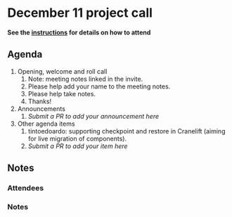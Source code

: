 # December 11 project call

**See the [instructions](../README.md) for details on how to attend**

## Agenda
1. Opening, welcome and roll call
    1. Note: meeting notes linked in the invite.
    1. Please help add your name to the meeting notes.
    1. Please help take notes.
    1. Thanks!
1. Announcements
    1. _Submit a PR to add your announcement here_
1. Other agenda items
    1. tintoedoardo: supporting checkpoint and restore in Cranelift (aiming for live migration of components). 
    2. _Submit a PR to add your item here_

## Notes

### Attendees

### Notes

